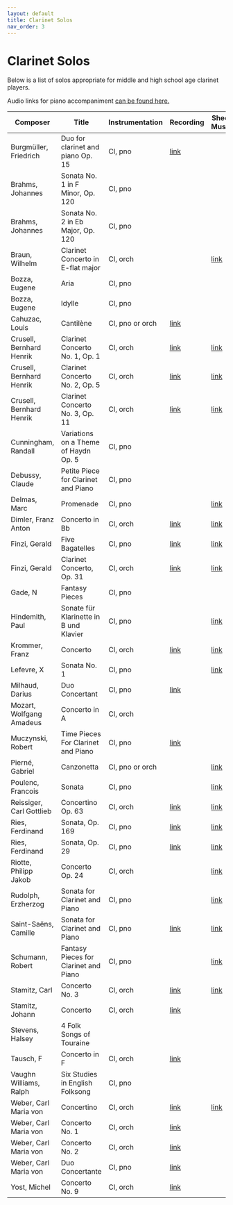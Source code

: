 ```yaml
---
layout: default
title: Clarinet Solos
nav_order: 3
---
```


# Clarinet Solos

Below is a list of solos appropriate for middle and high school age clarinet players.

Audio links for piano accompaniment [can be found here.][1]

| Composer                 | Title                                  | Instrumentation | Recording  | Sheet Music | Level |
|--------------------------|----------------------------------------|-----------------|------------|-------------|-------|
| Burgmüller, Friedrich    | Duo for clarinet and piano Op. 15      | Cl, pno         | [link][35] |             | 4/5   |
| Brahms, Johannes         | Sonata No. 1 in F Minor, Op. 120       | Cl, pno         |            |             | 2-4   |
| Brahms, Johannes         | Sonata No. 2 in Eb Major, Op. 120      | Cl, pno         |            |             | 2-4   |
| Braun, Wilhelm           | Clarinet Concerto in E-flat major      | Cl, orch        |            | [link][2]   | 3     |
| Bozza, Eugene            | Aria                                   | Cl, pno         |            |             | 2     |
| Bozza, Eugene            | Idylle                                 | Cl, pno         |            |             | 2     |
| Cahuzac, Louis           | Cantilène                              | Cl, pno or orch | [link][38] |             | 4     |
| Crusell, Bernhard Henrik | Clarinet Concerto No. 1, Op. 1         | Cl, orch        | [link][42] | [link][32]  |       |
| Crusell, Bernhard Henrik | Clarinet Concerto No. 2, Op. 5         | Cl, orch        | [link][43] | [link][33]  |       |
| Crusell, Bernhard Henrik | Clarinet Concerto No. 3, Op. 11        | Cl, orch        | [link][44] | [link][34]  |       |
| Cunningham, Randall      | Variations on a Theme of Haydn Op. 5   | Cl, pno         |            |             | 1/2   |
| Debussy, Claude          | Petite Piece for Clarinet and Piano    | Cl, pno         |            |             | 1     |
| Delmas, Marc             | Promenade                              | Cl, pno         |            | [link][31]  | 3     |
| Dimler, Franz Anton      | Concerto in Bb                         | Cl, orch        | [link][3]  | [link][4]   | 2/3   |
| Finzi, Gerald            | Five Bagatelles                        | Cl, pno         | [link][5]  | [link][6]   | 2/3   |
| Finzi, Gerald            | Clarinet Concerto, Op. 31              | Cl, orch        | [link][7]  | [link][8]   |       |
| Gade, N                  | Fantasy Pieces                         | Cl, pno         |            |             | 3     |
| Hindemith, Paul          | Sonate für Klarinette in B und Klavier | Cl, pno         |            | [link][29]  | 4/5   |
| Krommer, Franz           | Concerto                               | Cl, orch        | [link][9]  | [link][10]  | 3     |
| Lefevre, X               | Sonata No. 1                           | Cl, pno         |            | [link][11]  | 1     |
| Milhaud, Darius          | Duo Concertant                         | Cl, pno         | [link][37] |             |       |
| Mozart, Wolfgang Amadeus | Concerto in A                          | Cl, orch        |            |             | 5     |
| Muczynski, Robert        | Time Pieces For Clarinet and Piano     | Cl, pno         | [link][36] |             | 5     |
| Pierné, Gabriel          | Canzonetta                             | Cl, pno or orch |            | [link][30]  | 3/4   |
| Poulenc, Francois        | Sonata                                 | Cl, pno         |            | [link][45]  | 5     |
| Reissiger, Carl Gottlieb | Concertino Op. 63                      | Cl, orch        | [link][12] | [link][13]  | 3     |
| Ries, Ferdinand          | Sonata, Op. 169                        | Cl, pno         | [link][14] | [link][15]  | 4     |
| Ries, Ferdinand          | Sonata, Op. 29                         | Cl, pno         | [link][16] | [link][17]  | 3     |
| Riotte, Philipp Jakob    | Concerto Op. 24                        | Cl, orch        |            | [link][18]  | 3     |
| Rudolph, Erzherzog       | Sonata for Clarinet and Piano          | Cl, pno         |            | [link][19]  | 2/3   |
| Saint-Saëns, Camille     | Sonata for Clarinet and Piano          | Cl, pno         | [link][20] | [link][21]  | 3     |
| Schumann, Robert         | Fantasy Pieces for Clarinet and Piano  | Cl, pno         |            | [link][22]  | 2/3   |
| Stamitz, Carl            | Concerto No. 3                         | Cl, orch        | [link][23] | [link][46]  | 2/3   |
| Stamitz, Johann          | Concerto                               | Cl, orch        | [link][24] |             | 4     |
| Stevens, Halsey          | 4 Folk Songs of Touraine               |                 |            |             | 1     |
| Tausch, F                | Concerto in F                          | Cl, orch        | [link][25] |             | 3     |
| Vaughn Williams, Ralph   | Six Studies in English Folksong        | Cl, pno         |            |             | 1/2   |
| Weber, Carl Maria von    | Concertino                             | Cl, orch        | [link][26] | [link][27]  | 3/4   |
| Weber, Carl Maria von    | Concerto No. 1                         | Cl, orch        | [link][39] |             | 3/4   |
| Weber, Carl Maria von    | Concerto No. 2                         | Cl, orch        | [link][40] |             | 4     |
| Weber, Carl Maria von    | Duo Concertante                        | Cl, pno         | [link][41] |             | 4     |
| Yost, Michel             | Concerto No. 9                         | Cl, orch        | [link][28] |             | 3     |

[1]:  https://docs.google.com/spreadsheets/d/e/2PACX-1vRWvF_Vg-rt3He-uruxEScpu4nRVz9uR78JSwGqrYomk_6gRsCES1kmxnHhdDNT6BHr3YqJ5Atr070F/pubhtml

[2]:  https://s9.imslp.org/files/imglnks/usimg/9/9e/IMSLP725384-PMLP994624-Wilhelm_Braun_-_Concerto_for_Clarinet_-_Solo_Clarinet_in_Bb.pdf
[4]:  https://s9.imslp.org/files/imglnks/usimg/8/8c/IMSLP408474-PMLP661559-dimler_cl_c_ed.pdf
[6]:  https://petruccimusiclibrary.ca/files/imglnks/caimg/3/3d/IMSLP451063-PMLP733508-Finzi_-_Five_Bagatelles,_Op._23_for_Clarinete_and_Piano_(Score_Part).pdf
[8]:  https://petruccimusiclibrary.ca/files/imglnks/caimg/3/31/IMSLP632783-PMLP1015382-finzi_clarinet_concerto.pdf
[10]: https://s9.imslp.org/files/imglnks/usimg/4/42/IMSLP518631-PMLP411885-Krommer_-_Concerto_for_Clarinet_Op_36_-_Solo_Clarinet_in_Bb.pdf
[11]: https://s9.imslp.org/files/imglnks/usimg/4/41/IMSLP623015-PMLP914807-Lefev_12_Sonatas_cl_basse.pdf
[13]: https://s9.imslp.org/files/imglnks/usimg/4/45/IMSLP401406-PMLP649848-Reissiger-Concertino63-clar.pdf
[15]: https://s9.imslp.org/files/imglnks/usimg/9/95/IMSLP269065-PMLP435904-Ries_169_pr_Q_55_299_3.pdf
[17]: https://s9.imslp.org/files/imglnks/usimg/1/16/IMSLP413604-PMLP670538-Ries_-_Clarinet_Sonata_Op29_-_clpf-BDH.pdf
[18]: https://s9.imslp.org/files/imglnks/usimg/a/a9/IMSLP217514-PMLP360886-Riotte_-_24_-_Clarinet_concerto.pdf
[19]: https://s9.imslp.org/files/imglnks/usimg/a/a2/IMSLP576495-PMLP928285-erzherzog_sonata_clarinet.pdf
[21]: https://s9.imslp.org/files/imglnks/usimg/c/c3/IMSLP13804-Sainsaens-cl.pdf
[22]: https://s9.imslp.org/files/imglnks/usimg/0/04/IMSLP380761-PMLP57120-SCHUMANN-Fantasiest%C3%BCcke_Op.73=clar-pno_-_Clarinet_in_Bb.pdf
[27]: https://s9.imslp.org/files/imglnks/usimg/c/ce/IMSLP24817-PMLP06240-Klarinette.pdf
[29]: https://petruccimusiclibrary.ca/files/imglnks/caimg/7/78/IMSLP309376-PMLP500081-Hin_Cl_Son_cl_pt254.pdf
[30]: https://s9.imslp.org/files/imglnks/usimg/5/56/IMSLP78521-PMLP158977-Piern%C3%A9_-_Canzonetta,_Op._19_(clarinet_and_piano).pdf
[31]: https://s9.imslp.org/files/imglnks/usimg/9/93/IMSLP46027-SIBLEY1802.3792.7d10-39087004968071.pdf
[32]: https://s9.imslp.org/files/imglnks/usimg/2/20/IMSLP533872-PMLP710149-Crusell_-_Concerto_for_Clarinet_no_1_op_1_-_Solo_Clarinet_in_Bb.pdf
[33]: https://s9.imslp.org/files/imglnks/usimg/5/53/IMSLP534461-PMLP539326-Crusell_-_Concerto_for_Clarinet_no_2_op_5_-_Solo_Clarinet_in_Bb.pdf
[34]: https://s9.imslp.org/files/imglnks/usimg/a/ad/IMSLP117666-PMLP238705-crusell-clarinetconcerto3-solopart.pdf
[45]: https://petruccimusiclibrary.ca/files/imglnks/caimg/2/29/IMSLP366873-PMLP592480-Poulenc_Clarinet_Sonata_part.pdf
[46]: https://ks15.imslp.org/files/imglnks/usimg/2/2f/IMSLP563890-PMLP600057-Carl_Stamitz_-_Concerto_n._3_(Parte_Clarinetto).pdf

[3]:  https://youtu.be/uAS2F3S3tns
[5]:  https://youtu.be/6r5_UQl3nug
[7]:  https://youtu.be/JmRJ1cdGNE8
[9]:  https://youtu.be/RfE3Qea9y_A
[12]: https://youtu.be/zunmkA7ktgU
[14]: https://youtu.be/Jl9hzErOSXM
[16]: https://youtu.be/UVimzPLlZ_s
[20]: https://youtu.be/C2iTzsS6iOo
[23]: https://youtu.be/HCESq4rNbdQ
[24]: https://youtu.be/NyGNKWC6rms
[25]: https://youtu.be/stTSa5r9wZ8
[26]: https://youtu.be/SR9oxnm66bY
[28]: https://youtu.be/fVSIsPMX68Q
[35]: https://youtu.be/j9olMf04Rms
[36]: https://youtu.be/CfxzR74KiDE
[37]: https://youtu.be/ztEUE4lo5Fk
[38]: https://youtu.be/pt0KNTHXOF0
[39]: https://youtu.be/arNCFAD25Z0
[40]: https://youtu.be/dPdPL16lE0k
[41]: https://youtu.be/yRxVuBd1InE
[42]: https://youtu.be/dfBnoGfJxUo
[43]: https://youtu.be/_HtXSeZlnuE
[44]: https://youtu.be/uFXSHmroIFI

<!-- add target="_blank" to every link -->
<script>
  Array.from(document.querySelectorAll('#main-content a'))
    .forEach(link => link.setAttribute('target', '_blank'));
</script>
